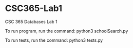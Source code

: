 # CSC365-Lab1
CSC 365 Databases Lab 1

To run program, run the command:
python3 schoolSearch.py

To run tests, run the command:
python3 tests.py
